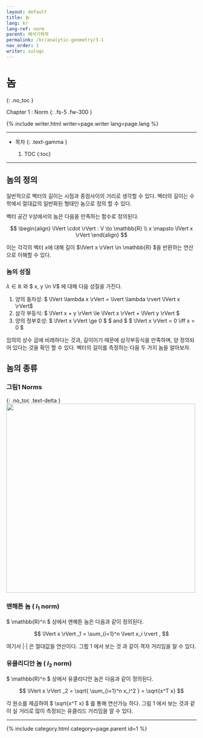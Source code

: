 ```yaml
---
layout: default
title: 놈
lang: kr
lang-ref: norm
parent: 해석기하학
permalink: /kr/analytic-geometry/3-1
nav_order: 1
writer: sulogc
---
```


# 놈
{: .no_toc }

Chapter 1 : Norm
{: .fs-5 .fw-300 }


{% include writer.html writer=page.writer lang=page.lang %}

---

- 목차
    {: .text-gamma }

    1. TOC
    {:toc}

---

## 놈의 정의

일반적으로 벡터의 길이는 시점과 종점사이의 거리로 생각할 수 있다. 벡터의 길이는 수학에서 절대값의 일반화된 형태인 놈으로 정의 할 수 있다. 

벡터 공간 V상에서의 놈은 다음을 만족하는 함수로 정의된다. 

$$
\begin{align}
\lVert \cdot \rVert : V \to \mathbb{R} \\
x \mapsto \lVert x \rVert
\end{align}
$$

이는 각각의 벡터 $x$에 대해 길이 $\lVert x \rVert \in \mathbb{R} $을 반환하는 연산으로 이해할 수 있다. 

### 놈의 성질

$\lambda \in \mathbb{R}$ 와 $ x, y \in V$ 에 대해 다음 성질을 가진다.

1. 양의 동차성: $ \lVert \lambda x \rVert = \lvert \lambda \rvert \lVert x \rVert$
2. 삼각 부등식: $ \lVert  x + y \rVert \le \lVert x \rVert + \lVert y \rVert $
3. 양의 정부호성: $ \lVert x \rVert \ge 0 $  $ and $   $ \lVert x \rVert = 0 \iff x = 0 $

임의의 상수 곱에 비례하다는 것과, 길이이기 때문에 삼각부등식을 만족하며, 양 정의되어 있다는 것을 확인 할 수 있다. 벡터의 길이를 측정하는 다음 두 가지 놈을 알아보자.

## 놈의 종류 

### **그림1** Norms
{: .no_toc .text-delta }
<img src="{{ site.figure | absolute_url }}3.0.2.png" width="500px"/>

### 맨해튼 놈 ( $l_1$ norm)

$ \mathbb{R}^n $ 상에서 맨해튼 놈은 다음과 같이 정의된다. 


$$
\lVert x \rVert _1 = \sum_{i=1}^n \lvert x_i \rvert , 
$$

여기서 $\lvert \cdot \rvert$ 은 절대값을 연산이다. 그릠 1 에서 보는 것 과 같이 격자 거리임을 알 수 있다.

### 유클리디안 놈 ( $l_2$ norm)

$ \mathbb{R}^n $ 상에서 유클리디안 놈은 다음과 같이 정의된다. 


$$
\lVert x \rVert _2 =  \sqrt{ \sum_{i=1}^n x_i^2 } = \sqrt{x^T x}
$$

각 원소를 제곱하여 $ \sqrt{x^T x} $ 를 통해 연산가능 하다. 그림 1 에서 보는 것과 같이 실 거리로 많이 측정되는 유클리드 거리임을 알 수 있다.




---

{% include category.html category=page.parent id=1 %}

